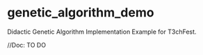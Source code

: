# genetic_algorithm_demo

Didactic Genetic Algorithm Implementation Example for T3chFest.

//Doc: TO DO
